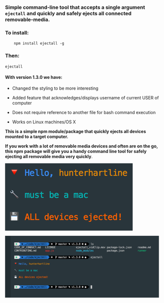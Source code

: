 ### Simple command-line tool that accepts a single argument `ejectall` and quickly and safely ejects all connected removable-media.

### To install:

```shell
    npm install ejectall -g
```

### Then:

```shell
ejectall
```

#### With version 1.3.0 we have:

- Changed the styling to be more interesting

- Added feature that acknowledges/displays username of current USER of computer

- Does not require reference to another file for bash command execution

- Works on Linux machines/OS X

**This is a simple npm module/package that quickly ejects all devices mounted to a target
computer.**

**If you work with a lot of removable media devices and often are on the go, this npm package will give you a handy command line tool for safely ejecting all removable media very quickly**.

![zoomed example photo](/zoom_ex.png)

![other example photo](/example.png)
